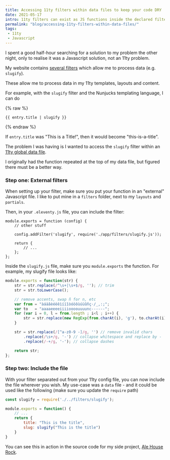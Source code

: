 ```yaml
---
title: Accessing 11ty filters within data files to keep your code DRY
date: 2021-05-17
intro: 11ty filters can exist as JS functions inside the declared filters directory - these can be accessed by other files not processed by 11ty
permalink: "blog/accessing-11ty-filters-within-data-files/"
tags:
 - 11ty
 - Javascript
---
```



I spent a good half-hour searching for a solution to my problem the other night, only to realise it was a Javascript solution, not an 11ty problem.

My website contains [several filters](https://github.com/mikestreety/mikestreety/tree/main/app/filters) which allow me to process data (e.g. `slugify`).

These allow me to process data in my 11ty templates, layouts and content.

For example, with the `slugify` filter and the Nunjucks templating language, I can do

{% raw %}
```
{{ entry.title | slugify }}
```
{% endraw %}

If `entry.title` was "This is a Title!", then it would become "this-is-a-title".

The problem I was having is I wanted to access the `slugify` filter within an [11ty global data file](https://www.11ty.dev/docs/data-global/).

I originally had the function repeated at the top of my data file, but figured there must be a better way.

### Step one: External filters

When setting up your filter, make sure you put your function in an "external" Javascript file. I like to put mine in a `filters` folder, next to my `layouts` and `partials`.

Then, in your `.eleventy.js` file, you can include the filter:

```js/3
module.exports = function (config) {
	// other stuff

	config.addFilter('slugify', require('./app/filters/slugify.js'));

	return {
		// ...
	};
};
```

Inside the `slugify.js` file, make sure you `module.exports` the function. For example, my slugify file looks like:

```js
module.exports = function(str) {
	str = str.replace(/^\s+|\s+$/g, ''); // trim
	str = str.toLowerCase();

	// remove accents, swap ñ for n, etc
	var from = "àáäâèéëêìíïîòóöôùúüûñç·/_,:;";
	var to   = "aaaaeeeeiiiioooouuuunc------";
	for (var i = 0, l = from.length ; i<l ; i++) {
		str = str.replace(new RegExp(from.charAt(i), 'g'), to.charAt(i));
	}

	str = str.replace(/[^a-z0-9 -]/g, '') // remove invalid chars
		.replace(/\s+/g, '-') // collapse whitespace and replace by -
		.replace(/-+/g, '-'); // collapse dashes

	return str;
};
```

### Step two: Include the file

With your filter separated out from your 11ty config file, you can now include the file wherever you wish. My use-case was a `data` file - and it could be used like the following (make sure you update the `require` path)

```js
const slugify = require('./../filters/slugify');

module.exports = function() {
	// ...
	return {
		title: "This is the title",
		slug: slugify("This is the title")
	}
}
```

You can see this in action in the source code for my side project, [Ale House Rock](https://gitlab.com/mikestreety/ale-house-rock/-/blob/master/app/data/beers.js).
